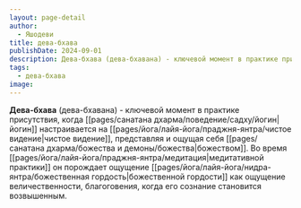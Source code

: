 ```yaml
---
layout: page-detail
author:
  - Яшодеви
title: дева-бхава
publishDate: 2024-09-01
description: Дева-бхава (дева-бхавана) - ключевой момент в практике присутствия, когда йогин настраивается на чистое видение, представляя и ощущая себя божеством. Во время медитативной практики он порождает ощущение божественной гордости как ощущение величественности, благоговения, когда его сознание становится возвышенным.
tags:
  - дева-бхава
image:
---
```

**Дева-бхава** (дева-бхавана) - ключевой момент в практике присутствия, когда [[pages/санатана дхарма/поведение/садху/йогин|йогин]] настраивается на [[pages/йога/лайя-йога/праджня-янтра/чистое видение|чистое видение]], представляя и ощущая себя [[pages/санатана дхарма/божества и демоны/божества|божеством]]. Во время [[pages/йога/лайя-йога/праджня-янтра/медитация|медитативной практики]] он порождает ощущение [[pages/йога/лайя-йога/нидра-янтра/божественная гордость|божественной гордости]] как ощущение величественности, благоговения, когда его сознание становится возвышенным.

